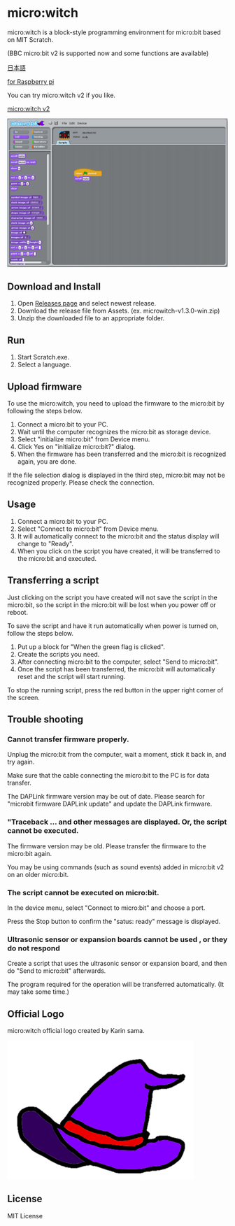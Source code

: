 # micro:witch
micro:witch is a block-style programming environment for micro:bit based on MIT Scratch.

(BBC micro:bit v2 is supported now and some functions are available)

[日本語](https://github.com/EiichiroIto/microwitch/blob/master/README.ja.md)

[for Raspberry pi](https://github.com/EiichiroIto/microwitch-linux)

You can try micro:witch v2 if you like.

[micro:witch v2](https://github.com/EiichiroIto/microwitch2)

![screenshot1](https://raw.githubusercontent.com/EiichiroIto/microwitch/master/doc/images/microwitch1.3.0.png)

## Download and Install
1. Open [Releases page](https://github.com/EiichiroIto/microwitch/releases) and select newest release.
1. Download the release file from Assets. (ex. microwitch-v1.3.0-win.zip)
1. Unzip the downloaded file to an appropriate folder.

## Run
1. Start Scratch.exe.
2. Select a language.

## Upload firmware
To use the micro:witch, you need to upload the firmware to the micro:bit by following the steps below.

1. Connect a micro:bit to your PC.
1. Wait until the computer recognizes the micro:bit as storage device.
1. Select "initialize micro:bit" from Device menu.
1. Click Yes on "initialize micro:bit?" dialog.
1. When the firmware has been transferred and the micro:bit is recognized again, you are done.

If the file selection dialog is displayed in the third step, micro:bit may not be recognized properly. Please check the connection.

## Usage
1. Connect a micro:bit to your PC.
1. Select "Connect to micro:bit" from Device menu.
2. It will automatically connect to the micro:bit and the status display will change to "Ready". 
5. When you click on the script you have created, it will be transferred to the micro:bit and executed.

## Transferring a script
Just clicking on the script you have created will not save the script
in the micro:bit, so the script in the micro:bit will be lost when you
power off or reboot.

To save the script and have it run automatically when power is turned
on, follow the steps below.

1. Put up a block for "When the green flag is clicked".
1. Create the scripts you need.
1. After connecting micro:bit to the computer, select "Send to micro:bit".
1. Once the script has been transferred, the micro:bit will automatically reset and the script will start running.

To stop the running script, press the red button in the upper right corner of the screen.

## Trouble shooting
### Cannot transfer firmware properly.
Unplug the micro:bit from the computer, wait a moment, stick it back in, and try again.

Make sure that the cable connecting the micro:bit to the PC is for data transfer.

The DAPLink firmware version may be out of date. Please search for
"microbit firmware DAPLink update" and update the DAPLink firmware.

### "Traceback ... and other messages are displayed. Or, the script cannot be executed.
The firmware version may be old. Please transfer the firmware to the micro:bit again.

You may be using commands (such as sound events) added in micro:bit v2 on an older micro:bit.

### The script cannot be executed on micro:bit.
In the device menu, select "Connect to micro:bit" and choose a port.

Press the Stop button to confirm the "satus: ready" message is displayed.

### Ultrasonic sensor or expansion boards cannot be used , or they do not respond
Create a script that uses the ultrasonic sensor or expansion board, and then do "Send to micro:bit" afterwards.

The program required for the operation will be transferred automatically. (It may take some time.)

## Official Logo
micro:witch official logo created by Karin sama.

![logo](https://raw.githubusercontent.com/EiichiroIto/microwitch/master/doc/images/microwitch_logo.png)

## License
MIT License
